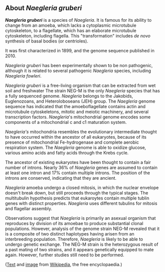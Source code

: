 About *Naegleria gruberi* 
-------------------------



***Naegleria gruberi*** is a species of *Naegleria*. It is famous for
its ability to change from an amoeba, which lacks a cytoplasmic
microtubule cytoskeleton, to a flagellate, which has an elaborate
microtubule cytoskeleton, including flagella. This \"transformation\"
includes *de novo* synthesis of basal bodies (or centrioles).

It was first characterized in 1899, and the genome sequence published in
2010.

*Naegleria gruberi* has been experimentally shown to be non pathogenic,
although it is related to several pathogenic *Naegleria* species,
including *Naegleria fowleri*.

*Naegleria gruberi* is a free-living organism that can be extracted from
wet soil and freshwater The strain NEG-M is the only *Naegleria* species
that has a fully sequenced genome. *Naegleria* belongs to the Jakobids,
Euglenozoans, and Heteroloboseans (JEH) group. The *Naegleria* genome
sequence has indicated that the amoeboflagellate contains actin and
microtubule cytoskeletons, mitotic and meiotic machinery, and several
transcription factors. *Naegleria*\'s mitochondrial genome encodes some
components of a mitochondrial c and c1 maturation system.

*Naegleria\'s* mitochondria resembles the evolutionary intermediate
thought to have occurred within the ancestor of all eukaryotes, because
of its presence of mitochondrial Fe-hydrogenase and complete aerobic
respiration system. The *Naegleria* genome is able to oxidize glucose,
various amino acids and fatty acids through the Krebs cycle.

The ancestor of existing eukaryotes have been thought to contain a fair
number of introns. Nearly 36% of *Naegleria* genes are assumed to
contain at least one intron and 17% contain multiple introns. The
position of the introns are conserved, indicating that they are ancient.

*Naegleria* amoeba undergo a closed mitosis, in which the nuclear
envelope doesn\'t break down, but still proceeds through the typical
stages. The multitubulin hypothesis predicts that eukaroytes contain
multiple tublin genes with distinct properties. *Naegleria* uses
different tubulins for mitosis and flagellar assembly.

Observations suggest that *Naegleria* is primarily an asexual organism
that reproduces by division of its amoebae to produce substantial clonal
populations. However, analysis of the genome strain NEG-M revealed that
it is a composite of two distinct haplotypes having arisen from an
interbreeding population. Therefore, *Naegleria* is likely to be able to
undergo genetic exchange. The NEG-M strain is the heterozygous result of
a past mating of two strains, and it appears genetically equipped to
mate again. However, further studies still need to be performed.

([Text](http://en.wikipedia.org/wiki/Naegleria_gruberi) and
[image](https://commons.wikimedia.org/wiki/File:9863_lores.jpg) from
[Wikipedia](http://en.wikipedia.org/), the free encyclopaedia.)
